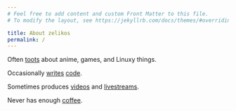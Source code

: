 ```yaml
---
# Feel free to add content and custom Front Matter to this file.
# To modify the layout, see https://jekyllrb.com/docs/themes/#overriding-theme-defaults

title: About zelikos
permalink: /
---
```



Often <a rel="me" href="https://mastodon.online/@Akzel">toots</a> about anime, games, and Linuxy things.

Occasionally [writes](https://codeberg.org/zelikos) [code](https://github.com/zelikos).

Sometimes produces [videos](https://youtube.com/pmk94) and [livestreams](https://twitch.tv/akzel94).

Never has enough [coffee](https://ko-fi.com/akzel94).
